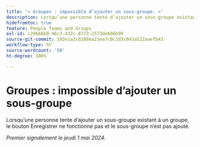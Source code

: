 ```yaml
---
title: '« Groupes : impossible d’ajouter un sous-groupe. »'
description: Lorsqu’une personne tente d’ajouter un sous-groupe existant à un groupe, le bouton Enregistrer ne fonctionne pas et le sous-groupe n’est pas ajouté.
hidefromtoc: true
feature: People Teams and Groups
exl-id: c29668b9-46c3-432c-8773-2573de606b99
source-git-commit: 103e1a2cd108ea21ea7c0c1d3c043a522aaefb43
workflow-type: ht
source-wordcount: '58'
ht-degree: 100%

---
```


# Groupes : impossible d’ajouter un sous-groupe

Lorsqu’une personne tente d’ajouter un sous-groupe existant à un groupe, le bouton Enregistrer ne fonctionne pas et le sous-groupe n’est pas ajouté.

_Premier signalement le jeudi 1 mai 2024._
